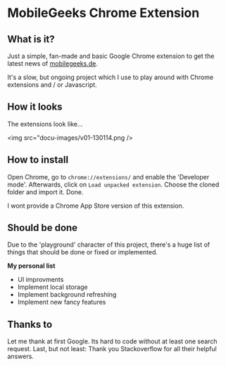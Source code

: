 MobileGeeks Chrome Extension
===================

## What is it?
Just a simple, fan-made and basic Google Chrome extension to get the latest news of [ mobilegeeks.de][mg-link].

It's a slow, but ongoing project which I use to play around with Chrome extensions and / or Javascript.

## How it looks
The extensions look like...

<img src="docu-images/v01-130114.png />

## How to install
Open Chrome, go to `chrome://extensions/` and enable the 'Developer mode'. Afterwards, click on `Load unpacked extension`. Choose the cloned folder and import it. Done.

I wont provide a Chrome App Store version of this extension.

## Should be done
Due to the 'playground' character of this project, there's a huge list of things that should be done or fixed or implemented.

**My personal list**

* UI improvments
* Implement local storage
* Implement background refreshing
* Implement new fancy features

## Thanks to
Let me thank at first Google. Its hard to code without at least one search request. Last, but not least: Thank you Stackoverflow for all their helpful answers.


[mg-link]: http://www.mobilegeeks.de
